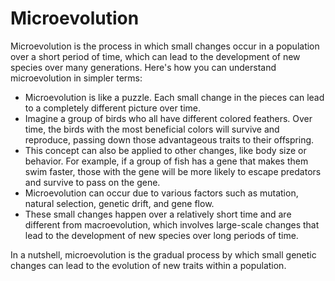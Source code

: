 # Microevolution

Microevolution is the process in which small changes occur in a population over a short period of time, which can lead to the development of new species over many generations. Here's how you can understand microevolution in simpler terms:

* Microevolution is like a puzzle. Each small change in the pieces can lead to a completely different picture over time.
* Imagine a group of birds who all have different colored feathers. Over time, the birds with the most beneficial colors will survive and reproduce, passing down those advantageous traits to their offspring.
* This concept can also be applied to other changes, like body size or behavior. For example, if a group of fish has a gene that makes them swim faster, those with the gene will be more likely to escape predators and survive to pass on the gene.
* Microevolution can occur due to various factors such as mutation, natural selection, genetic drift, and gene flow.
* These small changes happen over a relatively short time and are different from macroevolution, which involves large-scale changes that lead to the development of new species over long periods of time.

In a nutshell, microevolution is the gradual process by which small genetic changes can lead to the evolution of new traits within a population.

